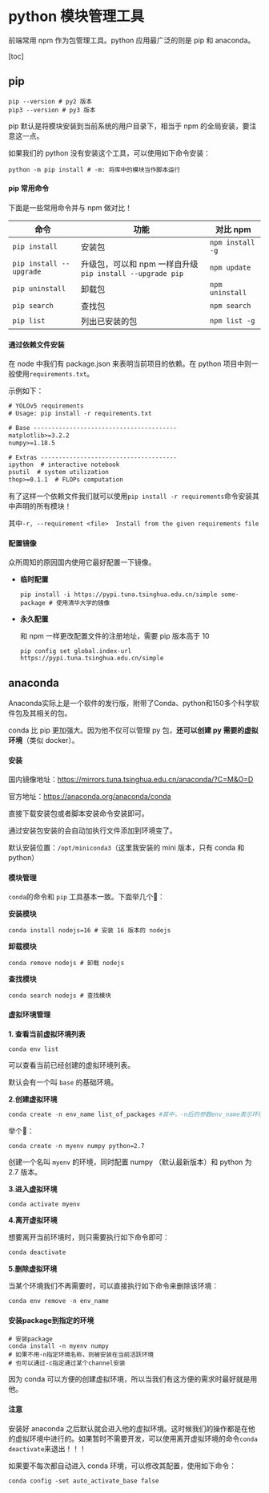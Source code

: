 # python 模块管理工具

前端常用 npm 作为包管理工具。python 应用最广泛的则是 pip 和 anaconda。

[toc]

## pip

```shell
pip --version # py2 版本
pip3 --version # py3 版本
```

pip 默认是将模块安装到当前系统的用户目录下，相当于 npm 的全局安装，要注意这一点。

如果我们的 python 没有安装这个工具，可以使用如下命令安装：

```shell
python -m pip install # -m: 将库中的模块当作脚本运行
```

#### pip 常用命令

下面是一些常用命令并与 npm 做对比！

| 命令                    | 功能                                                     | 对比 npm         |
| ----------------------- | -------------------------------------------------------- | ---------------- |
| `pip install`           | 安装包                                                   | `npm install -g` |
| `pip install --upgrade` | 升级包，可以和 npm 一样自升级`pip install --upgrade pip` | `npm update`     |
| `pip uninstall`         | 卸载包                                                   | `npm uninstall`  |
| `pip search`            | 查找包                                                   | `npm search`     |
| `pip list`              | 列出已安装的包                                           | `npm list -g`    |

#### 通过依赖文件安装

在 node 中我们有 package.json 来表明当前项目的依赖。在 python 项目中则一般使用`requirements.txt`。

示例如下：

```txt
# YOLOv5 requirements
# Usage: pip install -r requirements.txt

# Base ----------------------------------------
matplotlib>=3.2.2
numpy>=1.18.5

# Extras --------------------------------------
ipython  # interactive notebook
psutil  # system utilization
thop>=0.1.1  # FLOPs computation
```

有了这样一个依赖文件我们就可以使用`pip install -r requirements`命令安装其中声明的所有模块！

其中`-r, --requirement <file>  Install from the given requirements file`

#### 配置镜像

众所周知的原因国内使用它最好配置一下镜像。

- **临时配置**

  ```shell
  pip install -i https://pypi.tuna.tsinghua.edu.cn/simple some-package # 使用清华大学的镜像
  ```

- **永久配置**

  和 npm 一样更改配置文件的注册地址，需要 pip 版本高于 10

  ```shell
  pip config set global.index-url https://pypi.tuna.tsinghua.edu.cn/simple
  ```

## anaconda

Anaconda实际上是一个软件的发行版，附带了Conda、python和150多个科学软件包及其相关的包。

conda 比 pip 更加强大。因为他不仅可以管理 py 包，**还可以创建 py 需要的虚拟环境**（类似 docker）。

#### 安装

国内镜像地址：https://mirrors.tuna.tsinghua.edu.cn/anaconda/?C=M&O=D

官方地址：https://anaconda.org/anaconda/conda

直接下载安装包或者脚本安装命令安装即可。

通过安装包安装的会自动加执行文件添加到环境变了。

默认安装位置：`/opt/miniconda3`（这里我安装的 mini 版本，只有 conda 和 python）

#### 模块管理

`conda`的命令和 `pip` 工具基本一致。下面举几个🌰：

**安装模块**

```shell
conda install nodejs=16 # 安装 16 版本的 nodejs
```

**卸载模块**

```shell
conda remove nodejs # 卸载 nodejs
```

**查找模块**

```shell
conda search nodejs # 查找模块
```

#### 虚拟环境管理

**1. 查看当前虚拟环境列表** 

```shell
conda env list
```

可以查看当前已经创建的虚拟环境列表。

默认会有一个叫 `base` 的基础环境。

**2.创建虚拟环境** 

```python
conda create -n env_name list_of_packages #其中，-n后的参数env_name表示环境名称，接着可以跟着0个或多个包名称。
```

举个🌰：

```shell
conda create -n myenv numpy python=2.7
```

创建一个名叫 `myenv` 的环境，同时配置 numpy （默认最新版本）和 python 为 2.7 版本。

**3.进入虚拟环境**

```python
conda activate myenv
```

**4.离开虚拟环境**

想要离开当前环境时，则只需要执行如下命令即可：

```python
conda deactivate
```

**5.删除虚拟环境**

当某个环境我们不再需要时，可以直接执行如下命令来删除该环境：

```python
conda env remove -n env_name
```

#### 安装package到指定的环境

```text
# 安装package
conda install -n myenv numpy
# 如果不用-n指定环境名称，则被安装在当前活跃环境
# 也可以通过-c指定通过某个channel安装
```

因为 conda 可以方便的创建虚拟环境，所以当我们有这方便的需求时最好就是用他。

#### 注意

安装好 anaconda 之后默认就会进入他的虚拟环境。这时候我们的操作都是在他的虚拟环境中进行的。如果暂时不需要开发，可以使用离开虚拟环境的命令`conda deactivate`来退出！！！

如果要不每次都自动进入 conda 环境，可以修改其配置，使用如下命令：

```shell
conda config -set auto_activate_base false
```

